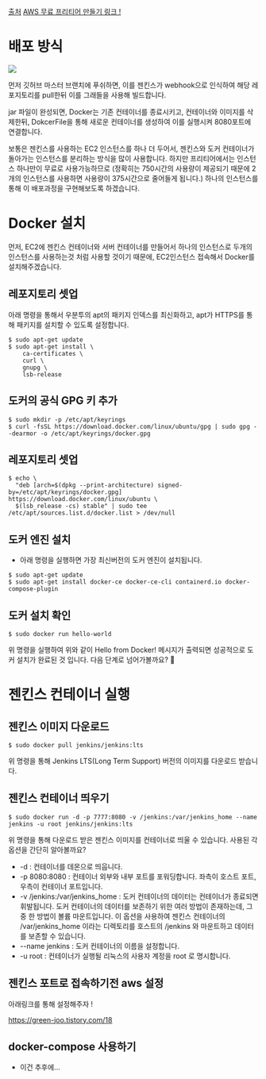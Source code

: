 [출처](https://hudi.blog/install-jenkins-with-docker-on-ec2/)
[AWS 무료 프리티어 만들기 링크 !](https://velog.io/@sunblock99/AWS-%ED%94%84%EB%A6%AC%ED%8B%B0%EC%96%B4-EC2-%EC%9D%B8%EC%8A%A4%ED%84%B4%EC%8A%A4-%EB%A7%8C%EB%93%9C%EB%8A%94-%EB%B0%A9%EB%B2%95)

# 배포 방식

![](https://velog.velcdn.com/images/sunblock99/post/6c569b36-af76-4eb5-87cb-1d40c5a36664/image.png)

먼저 깃허브 마스터 브랜치에 푸쉬하면, 이를 젠킨스가 webhook으로 인식하여 해당 레포지토리를 pull한뒤 이를 그래들을 사용해 빌드합니다.

jar 파일이 완성되면, Docker는 기존 컨테이너를 종료시키고, 컨테이너와 이미지를 삭제한뒤, DokcerFile을 통해 새로운 컨테이너를 생성하여 이를 실행시켜 8080포트에 연결합니다.

보통은 젠킨스를 사용하는 EC2 인스턴스를 하나 더 두어서, 젠킨스와 도커 컨테이너가 돌아가는 인스턴스를 분리하는 방식을 많이 사용합니다. 하지만 프리티어에서는 인스턴스 하나만이 무료로 사용가능하므로 (정확히는 750시간의 사용량이 제공되기 때문에 2개의 인스턴스를 사용하면 사용량이 375시간으로 줄어들게 됩니다.) 하나의 인스턴스를 통해 이 배포과정을 구현해보도록 하겠습니다.

# Docker 설치

먼저, EC2에 젠킨스 컨테이너와 서버 컨테이너를 만들어서 하나의 인스턴스로 두개의 인스턴스를 사용하는것 처럼 사용할 것이기 때문에, EC2인스턴스 접속해서 Docker를 설치해주겠습니다.

## 레포지토리 셋업

아래 명령을 통해서 우분투의 apt의 패키지 인덱스를 최신화하고, apt가 HTTPS를 통해 패키지를 설치할 수 있도록 설정합니다.

```
$ sudo apt-get update
$ sudo apt-get install \
    ca-certificates \
    curl \
    gnupg \
    lsb-release
```

## 도커의 공식 GPG 키 추가

```
$ sudo mkdir -p /etc/apt/keyrings
$ curl -fsSL https://download.docker.com/linux/ubuntu/gpg | sudo gpg --dearmor -o /etc/apt/keyrings/docker.gpg
```

## 레포지토리 셋업

```
$ echo \
  "deb [arch=$(dpkg --print-architecture) signed-by=/etc/apt/keyrings/docker.gpg] https://download.docker.com/linux/ubuntu \
  $(lsb_release -cs) stable" | sudo tee /etc/apt/sources.list.d/docker.list > /dev/null
```

## 도커 엔진 설치

- 아래 명령을 실행하면 가장 최신버전의 도커 엔진이 설치됩니다.

```
$ sudo apt-get update
$ sudo apt-get install docker-ce docker-ce-cli containerd.io docker-compose-plugin
```

## 도커 설치 확인

```
$ sudo docker run hello-world
```

위 명령을 실행하여 위와 같이 Hello from Docker! 메시지가 출력되면 성공적으로 도커 설치가 완료된 것 입니다. 다음 단계로 넘어가볼까요? 🤗

# 젠킨스 컨테이너 실행

## 젠킨스 이미지 다운로드

```
$ sudo docker pull jenkins/jenkins:lts
```

위 명령을 통해 Jenkins LTS(Long Term Support) 버전의 이미지를 다운로드 받습니다.

## 젠킨스 컨테이너 띄우기

```
$ sudo docker run -d -p 7777:8080 -v /jenkins:/var/jenkins_home --name jenkins -u root jenkins/jenkins:lts
```

위 명령을 통해 다운로드 받은 젠킨스 이미지를 컨테이너로 띄울 수 있습니다. 사용된 각 옵션을 간단히 알아볼까요?

- -d : 컨테이너를 데몬으로 띄웁니다.
- -p 8080:8080 : 컨테이너 외부와 내부 포트를 포워딩합니다. 좌측이 호스트 포트, 우측이 컨테이너 포트입니다.
- -v /jenkins:/var/jenkins_home : 도커 컨테이너의 데이터는 컨테이너가 종료되면 휘발됩니다. 도커 컨테이너의 데이터를 보존하기 위한 여러 방법이 존재하는데, 그 중 한 방법이 볼륨 마운트입니다. 이 옵션을 사용하여 젠킨스 컨테이너의 /var/jenkins_home 이라는 디렉토리를 호스트의 /jenkins 와 마운트하고 데이터를 보존할 수 있습니다.
- --name jenkins : 도커 컨테이너의 이름을 설정합니다.
- -u root : 컨테이너가 실행될 리눅스의 사용자 계정을 root 로 명시합니다.

## 젠킨스 포트로 접속하기전 aws 설정

아래링크를 통해 설정해주자 !

https://green-joo.tistory.com/18

## docker-compose 사용하기

- 이건 추후에...
